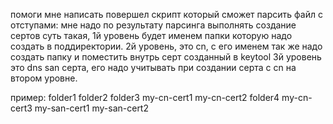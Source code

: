 помоги мне написать повершел скрипт который сможет парсить файл с отступами:
мне надо по результату парсинга выполнять создание сертов
суть такая, 1й уровень будет именем папки которую надо создать в поддиректории.
2й уровень, это cn, с его именем так же надо создать папку и поместить внутрь серт созданный в keytool
3й уровень это dns san серта, его надо учитывать при создании серта с cn на втором уровне.

пример:
folder1
folder2
folder3
	my-cn-cert1
	my-cn-cert2
folder4
	my-cn-cert3
		my-san-cert1
		my-san-cert2